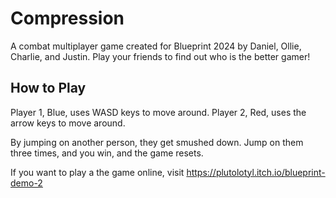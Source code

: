 # Compression
A combat multiplayer game created for Blueprint 2024 by Daniel, Ollie, Charlie, and Justin.
Play your friends to find out who is the better gamer!

## How to Play
Player 1, Blue, uses WASD keys to move around.
Player 2, Red, uses the arrow keys to move around.

By jumping on another person, they get smushed down. Jump on them three times, and you win, and the game resets.

If you want to play a the game online, visit https://plutolotyl.itch.io/blueprint-demo-2
